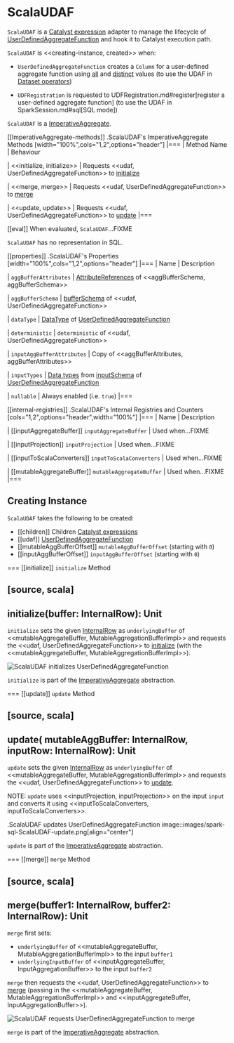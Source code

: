 # ScalaUDAF

`ScalaUDAF` is a [Catalyst expression](Expression.md) adapter to manage the lifecycle of [UserDefinedAggregateFunction](#udaf) and hook it to Catalyst execution path.

`ScalaUDAF` is <<creating-instance, created>> when:

* `UserDefinedAggregateFunction` creates a `Column` for a user-defined aggregate function using [all](../UserDefinedAggregateFunction.md#apply) and [distinct](../UserDefinedAggregateFunction.md#distinct) values (to use the UDAF in [Dataset operators](../spark-sql-dataset-operators.md))

* `UDFRegistration` is requested to UDFRegistration.md#register[register a user-defined aggregate function] (to use the UDAF in SparkSession.md#sql[SQL mode])

`ScalaUDAF` is a [ImperativeAggregate](ImperativeAggregate.md).

[[ImperativeAggregate-methods]]
.ScalaUDAF's ImperativeAggregate Methods
[width="100%",cols="1,2",options="header"]
|===
| Method Name
| Behaviour

| <<initialize, initialize>>
| Requests <<udaf, UserDefinedAggregateFunction>> to [initialize](../UserDefinedAggregateFunction.md#initialize)

| <<merge, merge>>
| Requests <<udaf, UserDefinedAggregateFunction>> to [merge](../UserDefinedAggregateFunction.md#merge)

| <<update, update>>
| Requests <<udaf, UserDefinedAggregateFunction>> to [update](../UserDefinedAggregateFunction.md#update)
|===

[[eval]]
When evaluated, `ScalaUDAF`...FIXME

`ScalaUDAF` has no representation in SQL.

[[properties]]
.ScalaUDAF's Properties
[width="100%",cols="1,2",options="header"]
|===
| Name
| Description

| `aggBufferAttributes`
| [AttributeReferences](../types/StructType.md#toAttributes) of <<aggBufferSchema, aggBufferSchema>>

| `aggBufferSchema`
| [bufferSchema](../UserDefinedAggregateFunction.md#bufferSchema) of <<udaf, UserDefinedAggregateFunction>>

| `dataType`
| [DataType](../types/DataType.md) of [UserDefinedAggregateFunction](#udaf)

| `deterministic`
| `deterministic` of <<udaf, UserDefinedAggregateFunction>>

| `inputAggBufferAttributes`
| Copy of <<aggBufferAttributes, aggBufferAttributes>>

| `inputTypes`
| [Data types](../types/DataType.md) from [inputSchema](../UserDefinedAggregateFunction.md#inputSchema) of [UserDefinedAggregateFunction](#udaf)

| `nullable`
| Always enabled (i.e. `true`)
|===

[[internal-registries]]
.ScalaUDAF's Internal Registries and Counters
[cols="1,2",options="header",width="100%"]
|===
| Name
| Description

| [[inputAggregateBuffer]] `inputAggregateBuffer`
| Used when...FIXME

| [[inputProjection]] `inputProjection`
| Used when...FIXME

| [[inputToScalaConverters]] `inputToScalaConverters`
| Used when...FIXME

| [[mutableAggregateBuffer]] `mutableAggregateBuffer`
| Used when...FIXME
|===

## Creating Instance

`ScalaUDAF` takes the following to be created:

* [[children]] Children [Catalyst expressions](Expression.md)
* [[udaf]] [UserDefinedAggregateFunction](../UserDefinedAggregateFunction.md)
* [[mutableAggBufferOffset]] `mutableAggBufferOffset` (starting with `0`)
* [[inputAggBufferOffset]] `inputAggBufferOffset` (starting with `0`)

=== [[initialize]] `initialize` Method

[source, scala]
----
initialize(buffer: InternalRow): Unit
----

`initialize` sets the given [InternalRow](../InternalRow.md) as `underlyingBuffer` of <<mutableAggregateBuffer, MutableAggregationBufferImpl>> and requests the <<udaf, UserDefinedAggregateFunction>> to [initialize](../UserDefinedAggregateFunction.md#initialize) (with the <<mutableAggregateBuffer, MutableAggregationBufferImpl>>).

![ScalaUDAF initializes UserDefinedAggregateFunction](../images/spark-sql-ScalaUDAF-initialize.png)

`initialize` is part of the [ImperativeAggregate](ImperativeAggregate.md#initialize) abstraction.

=== [[update]] `update` Method

[source, scala]
----
update(
  mutableAggBuffer: InternalRow,
  inputRow: InternalRow): Unit
----

`update` sets the given [InternalRow](../InternalRow.md) as `underlyingBuffer` of <<mutableAggregateBuffer, MutableAggregationBufferImpl>> and requests the <<udaf, UserDefinedAggregateFunction>> to [update](../UserDefinedAggregateFunction.md#update).

NOTE: `update` uses <<inputProjection, inputProjection>> on the input `input` and converts it using <<inputToScalaConverters, inputToScalaConverters>>.

.ScalaUDAF updates UserDefinedAggregateFunction
image::images/spark-sql-ScalaUDAF-update.png[align="center"]

`update` is part of the [ImperativeAggregate](ImperativeAggregate.md#update) abstraction.

=== [[merge]] `merge` Method

[source, scala]
----
merge(buffer1: InternalRow, buffer2: InternalRow): Unit
----

`merge` first sets:

* `underlyingBuffer` of <<mutableAggregateBuffer, MutableAggregationBufferImpl>> to the input `buffer1`
* `underlyingInputBuffer` of <<inputAggregateBuffer, InputAggregationBuffer>> to the input `buffer2`

`merge` then requests the <<udaf, UserDefinedAggregateFunction>> to [merge](../UserDefinedAggregateFunction.md#merge) (passing in the <<mutableAggregateBuffer, MutableAggregationBufferImpl>> and <<inputAggregateBuffer, InputAggregationBuffer>>).

![ScalaUDAF requests UserDefinedAggregateFunction to merge](../images/spark-sql-ScalaUDAF-merge.png)

`merge` is part of the [ImperativeAggregate](ImperativeAggregate.md#merge) abstraction.
